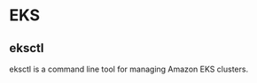 # EKS

## eksctl

[eksctl]: https://eksctl.io/

eksctl is a command line tool for managing Amazon EKS clusters.
